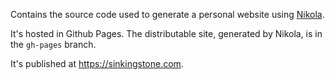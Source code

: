 Contains the source code used to generate a personal website using [Nikola](https://getnikola.com).

It's hosted in Github Pages. The distributable site, generated by Nikola, is in the `gh-pages` branch.

It's published at https://sinkingstone.com.
